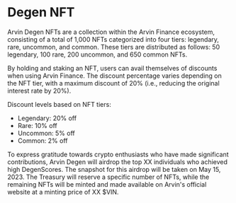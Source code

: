 # Degen NFT

Arvin Degen NFTs are a collection within the Arvin Finance ecosystem, consisting of a total of 1,000 NFTs categorized into four tiers: legendary, rare, uncommon, and common. These tiers are distributed as follows: 50 legendary, 100 rare, 200 uncommon, and 650 common NFTs.

By holding and staking an NFT, users can avail themselves of discounts when using Arvin Finance. The discount percentage varies depending on the NFT tier, with a maximum discount of 20% (i.e., reducing the original interest rate by 20%).

Discount levels based on NFT tiers:

* Legendary: 20% off
* Rare: 10% off
* Uncommon: 5% off
* Common: 2% off

To express gratitude towards crypto enthusiasts who have made significant contributions, Arvin Degen will airdrop the top XX individuals who achieved high DegenScores. The snapshot for this airdrop will be taken on May 15, 2023. The Treasury will reserve a specific number of NFTs, while the remaining NFTs will be minted and made available on Arvin's official website at a minting price of XX $VIN.

